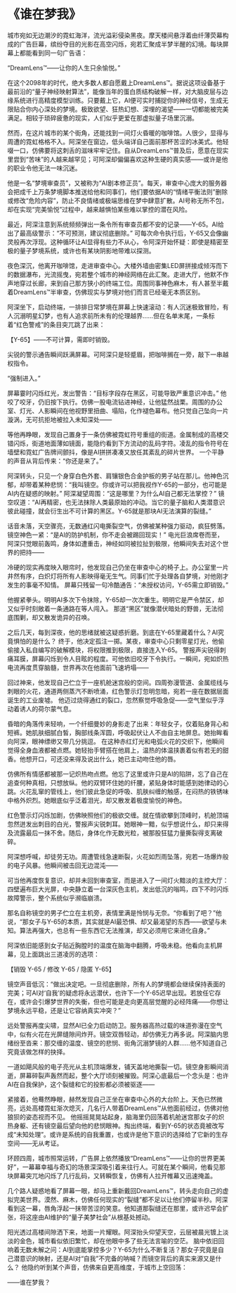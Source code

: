# 《谁在梦我》

城市宛如无边潮汐的霓虹海洋，流光溢彩侵染黑夜。摩天楼间悬浮着由纤薄荧幕构成的广告巨幕，缤纷夺目的光影在高空闪烁，宛若汇聚成半梦半醒的幻境。每块屏幕上都能看到同一句广告语：

“DreamLens™——让你的人生只余愉悦。”

在这个2098年的时代，绝大多数人都自愿戴上DreamLens™。据说这项设备基于最前沿的“量子神经映射算法”，能像当年的蛋白质结构破解一样，对大脑皮层与边缘系统进行高精度模型训练。只要戴上它，AI便可实时捕捉你的神经信号，生成无限贴合你内心深处的梦境。极致欲望、狂热幻想、深埋的渴望——一切都能被完美满足。相较于琐碎疲惫的现实，人们似乎更爱在那虚拟量子场里沉溺。

然而，在这片城市的某个街角，还能找到一间灯火昏暖的咖啡馆。人很少，显得与周遭的霓虹格格不入。阿深坐在窗边，低头端详自己面前那杯苦涩的冰美式。他轻啜一口，仿佛要将这刺舌的滋味牢牢记住。自从DreamLens™普及后，愿意在现实里尝到“苦味”的人越来越罕见；可阿深却偏偏喜欢这种生硬的真实感——或许是他的职业令他无法一味沉迷。

他是一名“梦境审查员”，又被称为“AI剧本修正员”。每天，审查中心庞大的服务器会把成千上万条梦境脚本推送给他和同事们，他们要依据AI的“情绪平衡法则”删除或修改“危险内容”，防止不良情绪或极端思维在梦中肆意扩散。AI号称无所不包，却在实现“完美愉悦”过程中，越来越惧怕某些难以掌控的潜在风险。

最近，阿深注意到系统频频弹出一条令所有审查员都不安的记录——Y-65。AI给出了最高级警示：“不可预测，建议彻底删除。” 可每次命令执行后，Y-65又会像幽灵般再次浮现。这种循环让AI显得有些力不从心，令阿深开始怀疑：即使是精密至极的量子梦境系统，或许也有某块阴影地带难以探测。

夜色深沉，他离开咖啡馆，走进审查中心。大楼外墙由密集LED屏拼接成倾泻而下的数据瀑布，光流摇曳，宛若整个城市的神经网络在此汇聚。走进大厅，他默不作声地穿过长廊，来到自己那方狭小的终端工位。周围同事神色麻木，有人甚至半戴着DreamLens™半审查，仿佛现实与梦境对他们而言已经毫无本质区别。

阿深坐下，启动终端，一排排日常梦境在屏幕上快速滚动：有人沉迷极致冒险，有人沉溺明星幻梦，也有人追求前所未有的伦理越界……但在名单末尾，一条标着“红色警戒”的条目突兀跳了出来：

【Y-65】——不可计算，需即时销毁。

尖锐的警示通告瞬间跃满屏幕。可阿深只是轻蹙眉，把咖啡搁在一旁，敲下一串越权指令。

“强制进入。”

屏幕霎时闪烁红光，发出警告：“目标字段存在黑区，可能导致严重意识冲击。”
他咬了咬牙，仍旧按下执行。仿佛一股电流钻进神经，让他猛然战栗。周围的办公室、灯光、人影瞬间在他视野里扭曲、塌陷，化作褪色幕布。他只觉自己坠向一片漩涡，无可抗拒地被拉入未知深处——

等他再睁眼，发现自己置身于一条仿佛被霓虹符号重组的街道。金属制成的高楼交错闪烁，街道地面薄如镜面，能隐约看到下方流动的乱码字符。凌乱的指令符号在墙壁和霓虹广告牌间颤抖，像是AI拼拼凑凑又放任其紊乱的碎片世界。
一个平静的声音从背后传来：“你还是来了。”

阿深转头，只见一个身穿白色外套、肩镶银色合金护板的男子站在那儿。他神色沉郁，却带着某种悲悯：“我叫镜空。你或许可以把我视作Y-65的一部分，也可能是AI内在疑惑的映射。”
阿深凝望周围：“这是哪里？为什么AI自己都无法掌控？”
镜空叹道：“AI再精密，也无法抹除人类最原始的冲动。当它的量子脑和人类潜意识彼此碰撞，就会衍生出不可计算的黑区。Y-65就是那块AI无法演算的裂缝。”

话音未落，天空骤亮，无数通红闪电撕裂空气，仿佛被某种强力驱动，疯狂劈落。镜空神色一紧：“是AI的防护机制，你不走会被踢回现实！”
电光巨浪席卷而至，阿深只觉眼前轰鸣，身体如遭重击，神经如同被拉扯到极限，他瞬间失去对这个世界的把持——

冷硬的现实再度映入眼帘时，他发现自己仍坐在审查中心的椅子上。办公室里一片井然有序，白炽灯将所有人影映得毫无生气。同事们忙于处理各自梦境，对他刚才发生的事毫不知情。
屏幕只残留一句冷酷通告：“未授权访问，Y-65需立即销毁。”

他握紧拳头。明明AI多次下令抹除，Y-65却一次次重生。明明它是严令禁区，却又似乎时刻敞着一条通路在等人闯入。
那道“黑区”就像潜伏暗处的野兽，无法彻底围剿，却又散发诡异的召唤。

之后几天，每到深夜，他的思绪就被这疑惑折磨。到底在Y-65里藏着什么？AI究竟惧怕的是什么？
终于，他决定孤注一掷。某夜，审查中心只剩零星灯光，他偷偷接入私自编写的破解模块，将权限推到极限，直接连入Y-65。
警报声尖锐得刺痛耳膜，屏幕闪烁到令人目眩的程度。可他依旧咬牙下令执行。一瞬间，宛如炽热电流再度贯穿脑髓，世界再次在他面前飞速坍塌——

回过神来，他发现自己伫立于一座机舱迷宫般的空间。四周弥漫管道、金属缆线与刺眼的火花，通道两侧蒸汽不断喷涌，红色警示灯忽明忽暗，宛若一座在数据层面诞生的工业废墟。
他迈过烧得通红的裂口，忽然察觉呼吸急促——空气里似乎浮动着诱人的荷尔蒙气息。

昏暗的角落传来轻响，一个纤细曼妙的身影走了出来：年轻女子，仅着贴身背心和短裤。她肌肤细腻白皙，胸部线条浑圆，呼吸起伏让人不由自主地屏息。她抬眸看向阿深，眼神缥缈又带几分挑逗。
在这种赤红灯光和电弧火花的交织下，他瞬间觉得全身血液都被点燃。她轻抬手臂搭在他肩上，温热的体温挟裹着似有若无的甜香。他想开口，可还没来得及说出什么，她已主动吻住他的唇。

仿佛所有情感都被那一记炽热吻点燃。他忘了这里或许只是AI的陷阱，忘了自己在追查何种真相，只想放纵。他的双臂环住她的纤腰，紧贴身体时能感到她律动的心跳。火花乱窜的管线上，他们彼此急促的呼吸、肌肤纠缠的触感，在闷热的铁锈味中格外炽烈。她眼底似乎泛着泪光，却又散发着极度愉悦的神色。

红色警示灯闪烁加剧，仿佛映照他们的极欲交缠。就在情欲攀到顶峰时，机舱顶端忽然迸发出刺目的白光，警报声尖锐刺耳。她眼神一黯，似乎想说什么，却只来得及流露最后一抹不舍。随后，身体化作无数光粒，被那股狂猛力量撕裂得支离破碎。

阿深想呼喊，却徒劳无功。周遭管线急速断裂，火花如烈雨坠落，宛若一场爆炸般的电子风暴。他瞬间被击回无边混沌——

可当他再度恢复意识，却并未回到审查室，而是进入了一间灯火黯淡的主控大厅：四壁遍布巨大光屏，中央静立着一台深灰色主机，发出低沉的嗡鸣，四下不时闪烁故障警示，整个系统似乎濒临崩溃。

那名自称镜空的男子伫立在主机旁，表情里满是怜悯与无奈。“你看到了吧？”他说，“那女子与Y-65的本质，其实就是AI最恐惧、却又最渴望的东西——欲望与未知。算法再强大，也总有一些东西它无法推演，却又必须用它来进化自身。”

阿深依旧能感到女子贴近胸膛时的温度在脑海中翻腾，呼吸未稳。他看向主机屏幕，见上面跳出三道凌厉的选项：

【销毁 Y-65 / 修改 Y-65 / 隐匿 Y-65】

镜空声音低沉：“做出决定吧。一旦彻底删除，所有人的梦境都会继续保持表面的完美；可AI对‘自我’的疑虑将永远潜伏，也许下一个Y-65迟早出现。若放任它存在，或许会引爆梦世界的失衡，但也可能是走向更高层觉醒的必经阵痛——你想让梦境永远平稳，还是让它容纳真实冲突？”

远处警报再度尖啸，显然AI已全力启动防卫。服务器高热过载的味道弥漫在空气中，似有火花在光屏缝隙间炸开。镜空双唇轻动，却仿佛无力再多说。阿深脑内思绪纷至沓来：那交缠的温度、镜空的悲悯、街角沉溺梦镜的人群……他不知道自己究竟该做怎样的抉择。

一道如飓风般的电子亮光从主机顶端爆发，铺天盖地地撕裂一切。镜空身影瞬间消逝，屏幕碎裂声轰然而起，整个大厅顷刻被摧毁。阿深心底最后一个念头是：也许AI在自我保护，这个裂缝和它的投影都必须被驱逐——

紧接着，他蓦然睁眼，赫然发现自己正坐在审查中心外的大台阶上。天色已然微亮，远处高楼霓虹渐次熄灭，几名行人带着DreamLens™从他面前经过，仿佛对他狼狈的姿态视而不见。
他摇摇晃晃站起身，脑海里仍回荡着机舱迷宫那女子的炽热身躯、还有镜空最后望向他的悲悯眼神。掏出终端，看到Y-65的状态竟被改写成“未知处理”。或许是系统的自我重置，也或许是他下意识的选择给了它新的生存空间——无从考证。

环顾四周，城市照常运转，广告屏上依然播放“DreamLens™——让你的世界更美好”，一幕幕幸福与奇幻的场景深深吸引着来往行人。可就在某个瞬间，他看见那块屏幕突兀地闪烁了几行乱码，又转瞬恢复，仿佛有人拉开帷幕又迅速掩盖。

几个路人疑惑地看了屏幕一眼，却马上重新戴回DreamLens™，转头走向自己的虚拟完美世界。漠然、麻木，仿佛任何现实的“裂缝”都不足以让他们停留半秒。阿深看到这一幕，唇角浮起一抹带苦涩的笑意。他知道那裂缝还在那里，或许迟早会扩张，将这座由AI维护的“量子美梦社会”从根基处撼动。

阳光透过高楼间隙洒下来，地面一片耀眼。阿深抬头仰望天空，云层被晨光镀上淡淡的金色，城市看似依旧繁忙，却在他眼中多了些无法言喻的空茫。
脑中依旧回响着无数未解之问：AI到底能掌控多少？Y-65为什么不断复活？那女子究竟是自己潜意识的映射，还是AI对“自我”不完备的呐喊？而镜空背后的真实来源又是什么？
他隐约听到某个声音，仿佛来自更高维度，于城市上空回荡：

——谁在梦我？
